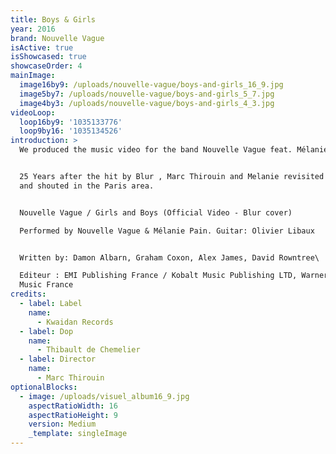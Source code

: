 ```yaml
---
title: Boys & Girls
year: 2016
brand: Nouvelle Vague
isActive: true
isShowcased: true
showcaseOrder: 4
mainImage:
  image16by9: /uploads/nouvelle-vague/boys-and-girls_16_9.jpg
  image5by7: /uploads/nouvelle-vague/boys-and-girls_5_7.jpg
  image4by3: /uploads/nouvelle-vague/boys-and-girls_4_3.jpg
videoLoop:
  loop16by9: '1035133776'
  loop9by16: '1035134526'
introduction: >
  We produced the music video for the band Nouvelle Vague feat. Mélanie Pain


  25 Years after the hit by Blur , Marc Thirouin and Melanie revisited this song
  and shouted in the Paris area.


  Nouvelle Vague / Girls and Boys (Official Video - Blur cover)

  Performed by Nouvelle Vague & Mélanie Pain. Guitar: Olivier Libaux


  Written by: Damon Albarn, Graham Coxon, Alex James, David Rowntree\

  Editeur : EMI Publishing France / Kobalt Music Publishing LTD, Warner Chappell
  Music France
credits:
  - label: Label
    name:
      - Kwaidan Records
  - label: Dop
    name:
      - Thibault de Chemelier
  - label: Director
    name:
      - Marc Thirouin
optionalBlocks:
  - image: /uploads/visuel_album16_9.jpg
    aspectRatioWidth: 16
    aspectRatioHeight: 9
    version: Medium
    _template: singleImage
---
```


